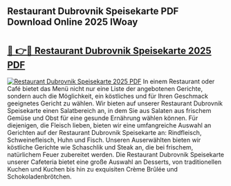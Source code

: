 ## Restaurant Dubrovnik Speisekarte PDF Download Online 2025 IWoay

# <h2><a href="http://gcb1mr.nevu.top/?p=Restaurant+Dubrovnik+Speisekarte">🔗 👉🔴 Restaurant Dubrovnik Speisekarte 2025 PDF</a></h2>

[![Restaurant Dubrovnik Speisekarte 2025 PDF](https://i.imgur.com/dBaPXMq.png)](http://gcb1mr.nevu.top/?p=Restaurant+Dubrovnik+Speisekarte)
In einem Restaurant oder Café bietet das Menü nicht nur eine Liste der angebotenen Gerichte, sondern auch die Möglichkeit, ein köstliches und für Ihren Geschmack geeignetes Gericht zu wählen. Wir bieten auf unserer Restaurant Dubrovnik Speisekarte einen Salatbereich an, in dem Sie aus Salaten aus frischem Gemüse und Obst für eine gesunde Ernährung wählen können. Für diejenigen, die Fleisch lieben, bieten wir eine umfangreiche Auswahl an Gerichten auf der Restaurant Dubrovnik Speisekarte an: Rindfleisch, Schweinefleisch, Huhn und Fisch. Unseren Auserwählten bieten wir köstliche Gerichte wie Schaschlik und Steak an, die bei frischem, natürlichem Feuer zubereitet werden. Die Restaurant Dubrovnik Speisekarte unserer Cafeteria bietet eine große Auswahl an Desserts, von traditionellen Kuchen und Kuchen bis hin zu exquisiten Crème Brûlée und Schokoladenbrötchen.
